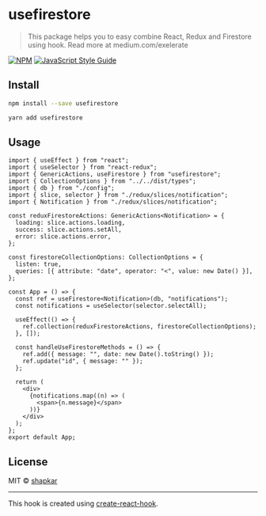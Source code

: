 # usefirestore

> This package helps you to easy combine React, Redux and Firestore using hook. Read more at medium.com/exelerate

[![NPM](https://img.shields.io/npm/v/usefirestore.svg)](https://www.npmjs.com/package/usefirestore) [![JavaScript Style Guide](https://img.shields.io/badge/code_style-standard-brightgreen.svg)](https://standardjs.com)

## Install

```bash
npm install --save usefirestore
```

```bash
yarn add usefirestore
```

## Usage

```tsx
import { useEffect } from "react";
import { useSelector } from "react-redux";
import { GenericActions, useFirestore } from "usefirestore";
import { CollectionOptions } from "../../dist/types";
import { db } from "./config";
import { slice, selector } from "./redux/slices/notification";
import { Notification } from "./redux/slices/notification";

const reduxFirestoreActions: GenericActions<Notification> = {
  loading: slice.actions.loading,
  success: slice.actions.setAll,
  error: slice.actions.error,
};

const firestoreCollectionOptions: CollectionOptions = {
  listen: true,
  queries: [{ attribute: "date", operator: "<", value: new Date() }],
};

const App = () => {
  const ref = useFirestore<Notification>(db, "notifications");
  const notifications = useSelector(selector.selectAll);

  useEffect(() => {
    ref.collection(reduxFirestoreActions, firestoreCollectionOptions);
  }, []);

  const handleUseFirestoreMethods = () => {
    ref.add({ message: "", date: new Date().toString() });
    ref.update("id", { message: "" });
  };

  return (
    <div>
      {notifications.map((n) => (
        <span>{n.message}</span>
      ))}
    </div>
  );
};
export default App;
```

## License

MIT © [shapkar](https://github.com/shapkar)

---

This hook is created using [create-react-hook](https://github.com/hermanya/create-react-hook).
